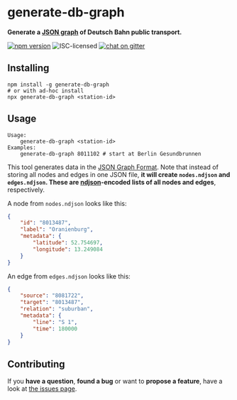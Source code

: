 # generate-db-graph

**Generate a [JSON graph](http://jsongraphformat.info) of Deutsch Bahn public transport.**

[![npm version](https://img.shields.io/npm/v/generate-db-graph.svg)](https://www.npmjs.com/package/generate-db-graph)
![ISC-licensed](https://img.shields.io/github/license/derhuerst/generate-db-graph.svg)
[![chat on gitter](https://badges.gitter.im/derhuerst.svg)](https://gitter.im/derhuerst)


## Installing

```shell
npm install -g generate-db-graph
# or with ad-hoc install
npx generate-db-graph <station-id>
```


## Usage

```
Usage:
    generate-db-graph <station-id>
Examples:
    generate-db-graph 8011102 # start at Berlin Gesundbrunnen
```

This tool generates data in the [JSON Graph Format](https://github.com/jsongraph/json-graph-specification/blob/master/README.rst#json-graph-specification). Note that instead of storing all nodes and edges in one JSON file, **it will create `nodes.ndjson` and `edges.ndjson`. These are [ndjson](http://ndjson.org)-encoded lists of all nodes and edges**, respectively.

A node from `nodes.ndjson` looks like this:

```json
{
	"id": "8013487",
	"label": "Oranienburg",
	"metadata": {
		"latitude": 52.754697,
		"longitude": 13.249084
	}
}
```

An edge from `edges.ndjson` looks like this:

```json
{
	"source": "8081722",
	"target": "8013487",
	"relation": "suburban",
	"metadata": {
		"line": "S 1",
		"time": 180000
	}
}
```


## Contributing

If you **have a question**, **found a bug** or want to **propose a feature**, have a look at [the issues page](https://github.com/derhuerst/generate-db-graph/issues).
